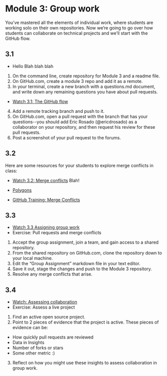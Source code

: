 # Module 3: Group work

You’ve mastered all the elements of individual work, where students are working solo on their own repositories. Now we’re going to go over how students can collaborate on technical projects and we’ll start with the GitHub flow.

## 3.1

* Hello
Blah blah blah
1. On the command line, create repository for Module 3 and a readme file.
2. On GitHub.com, create a module 3 repo and add it as a remote.
3. In your terminal, create a new branch with a questions.md document, and write down any remaining questions you have about pull requests.
* [Watch 3.1: The GitHub flow](https://youtu.be/QxOOna9g3IY)

4. Add a remote tracking branch and push to it.
5. On GitHub.com, open a pull request with the branch that has your questions--you should add Eric Rosado (@ericdrosado) as a collaborator on your repository, and then request his review for these pull requests.
6. Post a screenshot of your pull request to the forums. 

## 3.2
Here are some resources for your students to explore merge conflicts in class:
* [Watch 3.2: Merge conflicts](https://youtu.be/KutRjlqoBLQ) Blah!

* [Polygons](https://github.com/ncase/polygons)
* [GitHub Training: Merge Conflicts](https://github.com/githubtraining/on-demand-merge-conflict)

## 3.3

* [Watch 3.3 Assigning group work](https://youtu.be/If326Cpbe8E)
* Exercise: Pull requests and merge conflicts
1. Accept the group assignment, join a team, and gain access to a shared repository.
2. From the shared repository on GitHub.com, clone the repository down to your local machine.
3. Edit the “Group Assignment” markdown file in your text editor. 
4. Save it out, stage the changes and push to the Module 3 repository.
5. Resolve any merge conflicts that arise. 

## 3.4

* [Watch: Assessing collaboration](https://youtu.be/EwPxzwcn3Pw)
* Exercise: Assess a live project
1. Find an active open source project. 
2. Point to 2 pieces of evidence that the project is active. These pieces of evidence can be:
  - How quickly pull requests are reviewed
  - Data in Insights
  - Number of forks or stars 
  - Some other metric :) 
3. Reflect on how you might use these insights to assess collaboration in group work.
